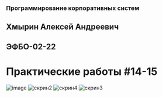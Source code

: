 ### Программирование корпоративных систем
## Хмырин Алексей Андреевич
## ЭФБО-02-22
# Практические работы #14-15
![image](https://github.com/user-attachments/assets/88e36579-48ee-4c07-b317-f96dd16f3877)
![скрин2](https://github.com/user-attachments/assets/e1e6c7f7-fef4-4fe8-8229-86f111131836)
![скрин4](https://github.com/user-attachments/assets/09763c8a-6bb9-44ef-84f9-ec318a466bf9)
![скрин3](https://github.com/user-attachments/assets/fc8dbb4e-6a9a-4f9f-8e88-bfc9e2f189c6)
